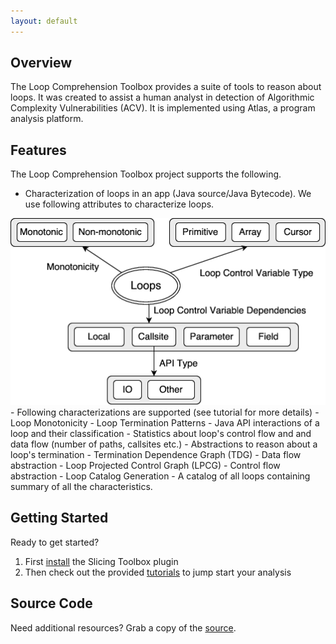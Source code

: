 ```yaml
---
layout: default
---
```


## Overview
The Loop Comprehension Toolbox provides a suite of tools to reason about loops. It was created to assist a human analyst in detection of Algorithmic Complexity Vulnerabilities (ACV). It is implemented using Atlas, a program analysis platform.

## Features
The Loop Comprehension Toolbox project supports the following.

- Characterization of loops in an app (Java source/Java Bytecode). We use following attributes to characterize loops.
<center><img src="./images/loop-attributes.png" alt="Loop Attributes used for Characterization" /></center>
- Following characterizations are supported (see tutorial for more details)
  - Loop Monotonicity
  - Loop Termination Patterns
  - Java API interactions of a loop and their classification
  - Statistics about loop's control flow and and data flow (number of paths, callsites etc.)
- Abstractions to reason about a loop's termination
 - Termination Dependence Graph (TDG) - Data flow abstraction
 - Loop Projected Control Graph (LPCG) - Control flow abstraction
- Loop Catalog Generation - A catalog of all loops containing summary of all the characteristics.

## Getting Started
Ready to get started?

1. First [install](/loop-comprehension-toolbox/install) the Slicing Toolbox plugin
2. Then check out the provided [tutorials](/loop-comprehension-toolbox/tutorials) to jump start your analysis

## Source Code
Need additional resources? Grab a copy of the [source](https://github.com/EnSoftCorp/loop-comprehension-toolbox).
